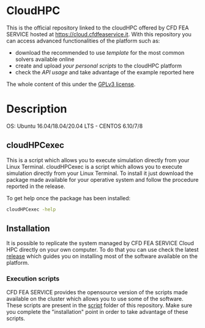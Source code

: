 # CloudHPC
This is the official repository linked to the cloudHPC offered by CFD FEA SERVICE hosted at https://cloud.cfdfeaservice.it. With this repository you can access advanced functionalities of the platform such as:

* download the recommended to use *template* for the most common solvers available online
* create and upload *your personal scripts* to the cloudHPC platform
* check the *API usage* and take advantage of the example reported here

The whole content of this under the [GPLv3 license](https://github.com/CFD-FEA-SERVICE/CloudHPCScript/blob/master/LICENSE).

# Description
OS: Ubuntu 16.04/18.04/20.04 LTS - CENTOS 6.10/7/8

## cloudHPCexec
This is a script which allows you to execute simulation directly from your Linux Terminal. cloudHPCexec is a script which allows you to execute simulation directly from your Linux Terminal. To install it just download the package made available for your operative system and follow the procedure reported in the release.

To get help once the package has been installed:

```bash
cloudHPCexec -help
```

## Installation
It is possible to replicate the system managed by CFD FEA SERVICE Cloud HPC directly on your own computer. To do that you can use check the latest [release](https://github.com/CFD-FEA-SERVICE/CloudHPC/releases) which guides you on installing most of the software available on the platform.

### Execution scripts
CFD FEA SERVICE provides the opensource version of the scripts made available on the cluster which allows you to use some of the software. These scripts are present in the [script](https://github.com/CFD-FEA-SERVICE/CloudHPC/tree/master/scripts) folder of this repository. Make sure you complete the "installation" point in order to take advantage of these scripts.
